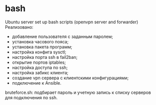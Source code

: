 # bash
Ubuntu server set up bash scripts (openvpn server and forwarder)
Реализовано: 
- добавление пользователя с заданным паролем;
- установка часового пояса;
- установка пакета программ;
- настройка конфига sysctl;
- настройка порта ssh в fail2ban;
- открытие портов iptables;
- настройка доступа по ssh; 
- настройка забикс клиента;
- создание vpn сервера с клиентскими конфигурациями; 
- подключение к Ansible.

bruteforce.sh: подбирает пароль и учетную запись к списку серверов для подключения по ssh.
